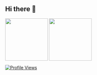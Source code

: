## Hi there 👋

<!--
**deriito/deriito** is a ✨ _special_ ✨ repository because its `README.md` (this file) appears on your GitHub profile.

Here are some ideas to get you started:

- 🔭 I’m currently working on ...
- 🌱 I’m currently learning ...
- 👯 I’m looking to collaborate on ...
- 🤔 I’m looking for help with ...
- 💬 Ask me about ...
- 📫 How to reach me: ...
- 😄 Pronouns: ...
- ⚡ Fun fact: ...
-->

<a arget="_blank" rel="noopener noreferrer nofollow">
  <picture>
    <source media="(prefers-color-scheme: dark)" height="137px" align="center"  style="max-width: 100%;" srcset="https://github-readme-stats.vercel.app/api?username=deriito&hide_title=false&hide_border=true&show_icons=true&include_all_commits=false&count_private=true&line_height=21&theme=github_dark">
    <img height="137px" align="center" src="https://github-readme-stats.vercel.app/api?username=deriito&hide_title=false&hide_border=true&show_icons=true&include_all_commits=false&count_private=true&line_height=21&theme=default" style="max-width: 100%;">
  </picture>
</a>
<a arget="_blank" rel="noopener noreferrer nofollow">
  <picture>
    <source media="(prefers-color-scheme: dark)" height="137px" align="center"  style="max-width: 100%;" srcset="https://github-readme-stats.vercel.app/api/top-langs/?username=deriito&hide=html&hide_title=false&hide_border=true&layout=compact&langs_count=6&card_width=350&theme=github_dark">
    <img height="137px" align="center" src="https://github-readme-stats.vercel.app/api/top-langs/?username=deriito&hide=html&hide_title=false&hide_border=true&layout=compact&langs_count=6&card_width=350&theme=default" style="max-width: 100%;">
  </picture>
</a>

<!--
<br />
<a href="https://github.com/antonkomarev/github-profile-views-counter"><img src="https://komarev.com/ghpvc/?username=deriito&style=for-the-badge" alt="Profile Views" /></a>
-->

<a href="https://u8views.com/github/deriito"><img src="https://u8views.com/api/v1/github/profiles/34326573/views/day-week-month-total-count.svg" alt="Profile Views" /></a>
